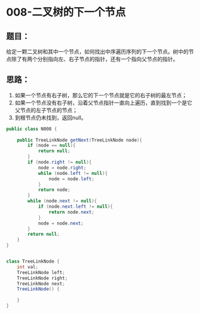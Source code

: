 # 008-二叉树的下一个节点

## 题目：
给定一颗二叉树和其中一个节点，如何找出中序遍历序列的下一个节点。树中的节点除了有两个分别指向左、右子节点的指针，还有一个指向父节点的指针。
## 思路：
1. 如果一个节点有右子树，那么它的下一个节点就是它的右子树的最左节点；
2. 如果一个节点没有右子树，沿着父节点指针一直向上遍历，直到找到一个是它父节点的左子节点的节点；
3. 到根节点仍未找到，返回null。


```Java
public class N008 {
    
    public TreeLinkNode getNext(TreeLinkNode node){
        if (node == null){
            return null;
        }
        if (node.right != null){
            node = node.right;
            while (node.left != null){
                node = node.left;
            }
            return node;
        }
        while (node.next != null){
            if (node.next.left != null){
                return node.next;
            }
            node = node.next;
        }
        return null;
    }
}


class TreeLinkNode {
    int val;
    TreeLinkNode left;
    TreeLinkNode right;
    TreeLinkNode next;
    TreeLinkNode() { 
        
    }
}

```
